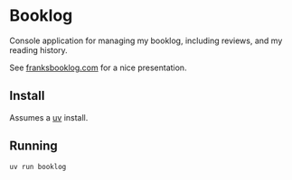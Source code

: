 # Booklog

Console application for managing my booklog, including reviews, and my reading history.

See [franksbooklog.com](https://www.franksbooklog.com/) for a nice presentation.

## Install

Assumes a [uv](https://github.com/astral-sh/uv) install.

## Running

```
uv run booklog
```
